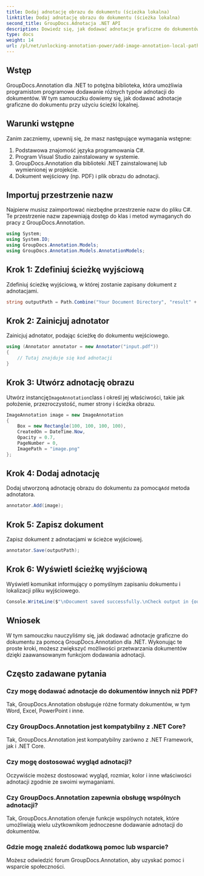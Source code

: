 ```yaml
---
title: Dodaj adnotację obrazu do dokumentu (ścieżka lokalna)
linktitle: Dodaj adnotację obrazu do dokumentu (ścieżka lokalna)
second_title: GroupDocs.Adnotacja .NET API
description: Dowiedz się, jak dodawać adnotacje graficzne do dokumentów za pomocą GroupDocs.Annotation dla .NET. Z łatwością zwiększ możliwości przetwarzania dokumentów.
type: docs
weight: 14
url: /pl/net/unlocking-annotation-power/add-image-annotation-local-path/
---
```

## Wstęp
GroupDocs.Annotation dla .NET to potężna biblioteka, która umożliwia programistom programowe dodawanie różnych typów adnotacji do dokumentów. W tym samouczku dowiemy się, jak dodawać adnotacje graficzne do dokumentu przy użyciu ścieżki lokalnej.
## Warunki wstępne
Zanim zaczniemy, upewnij się, że masz następujące wymagania wstępne:
1. Podstawowa znajomość języka programowania C#.
2. Program Visual Studio zainstalowany w systemie.
3. GroupDocs.Annotation dla biblioteki .NET zainstalowanej lub wymienionej w projekcie.
4. Dokument wejściowy (np. PDF) i plik obrazu do adnotacji.
## Importuj przestrzenie nazw
Najpierw musisz zaimportować niezbędne przestrzenie nazw do pliku C#. Te przestrzenie nazw zapewniają dostęp do klas i metod wymaganych do pracy z GroupDocs.Annotation.
```csharp
using System;
using System.IO;
using GroupDocs.Annotation.Models;
using GroupDocs.Annotation.Models.AnnotationModels;
```

## Krok 1: Zdefiniuj ścieżkę wyjściową
Zdefiniuj ścieżkę wyjściową, w której zostanie zapisany dokument z adnotacjami.
```csharp
string outputPath = Path.Combine("Your Document Directory", "result" + Path.GetExtension("input.pdf"));
```
## Krok 2: Zainicjuj adnotator
Zainicjuj adnotator, podając ścieżkę do dokumentu wejściowego.
```csharp
using (Annotator annotator = new Annotator("input.pdf"))
{
    // Tutaj znajduje się kod adnotacji
}
```
## Krok 3: Utwórz adnotację obrazu
 Utwórz instancję`ImageAnnotation`class i określ jej właściwości, takie jak położenie, przezroczystość, numer strony i ścieżka obrazu.
```csharp
ImageAnnotation image = new ImageAnnotation
{
    Box = new Rectangle(100, 100, 100, 100),
    CreatedOn = DateTime.Now,
    Opacity = 0.7,
    PageNumber = 0,
    ImagePath = "image.png"
};
```
## Krok 4: Dodaj adnotację
 Dodaj utworzoną adnotację obrazu do dokumentu za pomocą`Add` metoda adnotatora.
```csharp
annotator.Add(image);
```
## Krok 5: Zapisz dokument
Zapisz dokument z adnotacjami w ścieżce wyjściowej.
```csharp
annotator.Save(outputPath);
```
## Krok 6: Wyświetl ścieżkę wyjściową
Wyświetl komunikat informujący o pomyślnym zapisaniu dokumentu i lokalizacji pliku wyjściowego.
```csharp
Console.WriteLine($"\nDocument saved successfully.\nCheck output in {outputPath}.");
```

## Wniosek
W tym samouczku nauczyliśmy się, jak dodawać adnotacje graficzne do dokumentu za pomocą GroupDocs.Annotation dla .NET. Wykonując te proste kroki, możesz zwiększyć możliwości przetwarzania dokumentów dzięki zaawansowanym funkcjom dodawania adnotacji.
## Często zadawane pytania
### Czy mogę dodawać adnotacje do dokumentów innych niż PDF?
Tak, GroupDocs.Annotation obsługuje różne formaty dokumentów, w tym Word, Excel, PowerPoint i inne.
### Czy GroupDocs.Annotation jest kompatybilny z .NET Core?
Tak, GroupDocs.Annotation jest kompatybilny zarówno z .NET Framework, jak i .NET Core.
### Czy mogę dostosować wygląd adnotacji?
Oczywiście możesz dostosować wygląd, rozmiar, kolor i inne właściwości adnotacji zgodnie ze swoimi wymaganiami.
### Czy GroupDocs.Annotation zapewnia obsługę wspólnych adnotacji?
Tak, GroupDocs.Annotation oferuje funkcje wspólnych notatek, które umożliwiają wielu użytkownikom jednoczesne dodawanie adnotacji do dokumentów.
### Gdzie mogę znaleźć dodatkową pomoc lub wsparcie?
Możesz odwiedzić forum GroupDocs.Annotation, aby uzyskać pomoc i wsparcie społeczności.